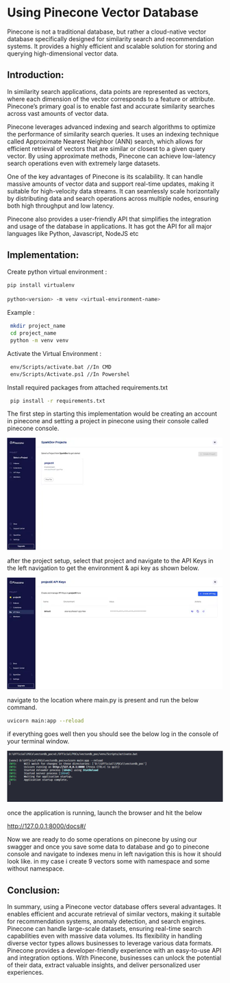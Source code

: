 # Using Pinecone Vector Database

Pinecone is not a traditional database, but rather a cloud-native vector database specifically designed for similarity search and recommendation systems. It provides a highly efficient and scalable solution for storing and querying high-dimensional vector data.

## Introduction:

In similarity search applications, data points are represented as vectors, where each dimension of the vector corresponds to a feature or attribute. Pinecone’s primary goal is to enable fast and accurate similarity searches across vast amounts of vector data.

Pinecone leverages advanced indexing and search algorithms to optimize the performance of similarity search queries. It uses an indexing technique called Approximate Nearest Neighbor (ANN) search, which allows for efficient retrieval of vectors that are similar or closest to a given query vector. By using approximate methods, Pinecone can achieve low-latency search operations even with extremely large datasets.

One of the key advantages of Pinecone is its scalability. It can handle massive amounts of vector data and support real-time updates, making it suitable for high-velocity data streams. It can seamlessly scale horizontally by distributing data and search operations across multiple nodes, ensuring both high throughput and low latency.

Pinecone also provides a user-friendly API that simplifies the integration and usage of the database in applications. It has got the API for all major languages like Python, Javascript, NodeJS etc

## Implementation:

Create python virtual environment :

```bash
pip install virtualenv

python<version> -m venv <virtual-environment-name>
```

Example :

```bash
 mkdir project_name
 cd project_name
 python -m venv venv
```

Activate the Virtual Environment :

```bash
 env/Scripts/activate.bat //In CMD
 env/Scripts/Activate.ps1 //In Powershel
```

Install required packages from attached requirements.txt

```bash
 pip install -r requirements.txt
```

The first step in starting this implementation would be creating an account in pinecone and setting a project in pinecone using their console called pinecone console.

![Alt text](image.png)

after the project setup, select that project and navigate to the API Keys in the left navigation to get the environment & api key as shown below.

![Alt text](image-1.png)

navigate to the location where main.py is present and run the below command.

```bash
uvicorn main:app --reload
```

if everything goes well then you should see the below log in the console of your terminal window.

![Alt text](image-2.png)

once the application is running, launch the browser and hit the below

http://127.0.0.1:8000/docs#/

Now we are ready to do some operations on pinecone by using our swagger and once you save some data to database and go to pinecone console and navigate to indexes menu in left navigation this is how it should look like. in my case i create 9 vectors some with namespace and some without namespace.

## Conclusion:

In summary, using a Pinecone vector database offers several advantages. It enables efficient and accurate retrieval of similar vectors, making it suitable for recommendation systems, anomaly detection, and search engines. Pinecone can handle large-scale datasets, ensuring real-time search capabilities even with massive data volumes. Its flexibility in handling diverse vector types allows businesses to leverage various data formats. Pinecone provides a developer-friendly experience with an easy-to-use API and integration options. With Pinecone, businesses can unlock the potential of their data, extract valuable insights, and deliver personalized user experiences.
